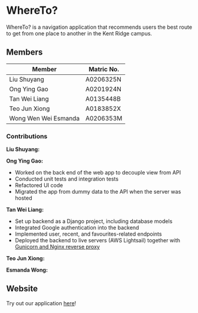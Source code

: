 # WhereTo?

WhereTo? is a navigation application that recommends users the best route to get from one place to
another in the Kent Ridge campus.

## Members

| Member               | Matric No. |
| -------------------- | ---------- |
| Liu Shuyang          | A0206325N  |
| Ong Ying Gao         | A0201924N  |
| Tan Wei Liang        | A0135448B  |
| Teo Jun Xiong        | A0183852X  |
| Wong Wen Wei Esmanda | A0206353M  |

### Contributions

**Liu Shuyang:**

**Ong Ying Gao:**

* Worked on the back end of the web app to decouple view from API
* Conducted unit tests and integration tests
* Refactored UI code
* Migrated the app from dummy data to the API when the server was hosted

**Tan Wei Liang:**
* Set up backend as a Django project, including database models
* Integrated Google authentication into the backend
* Implemented user, recent, and favourites-related endpoints
* Deployed the backend to live servers (AWS Lightsail) together with [Gunicorn and Nginx reverse proxy](https://serverfault.com/questions/331256/why-do-i-need-nginx-and-something-like-gunicorn)

**Teo Jun Xiong:**

**Esmanda Wong:**

## Website

Try out our application [here](http://master.d2tah98lqcf7b1.amplifyapp.com)!

